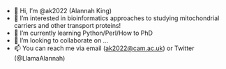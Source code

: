 - 👋 Hi, I’m @ak2022 (Alannah King)
- 👀 I’m interested in bioinformatics approaches to studying mitochondrial carriers and other transport proteins!
- 🌱 I’m currently learning Python/Perl/How to PhD
- 💞️ I’m looking to collaborate on ...
- 📫 You can reach me via email (ak2022@cam.ac.uk) or Twitter (@LlamaAlannah)

<!---
ak2022/ak2022 is a ✨ special ✨ repository because its `README.md` (this file) appears on your GitHub profile.
You can click the Preview link to take a look at your changes.
--->
